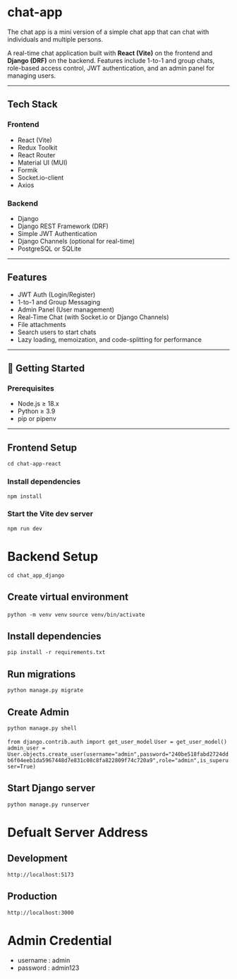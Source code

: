 # chat-app
The chat app is a mini version of a simple chat app that can chat with individuals and multiple persons.

A real-time chat application built with **React (Vite)** on the frontend and **Django (DRF)** on the backend. Features include 1-to-1 and group chats, role-based access control, JWT authentication, and an admin panel for managing users.

---

## Tech Stack

### Frontend
- React (Vite)
- Redux Toolkit
- React Router
- Material UI (MUI)
- Formik
- Socket.io-client
- Axios

### Backend
- Django
- Django REST Framework (DRF)
- Simple JWT Authentication
- Django Channels (optional for real-time)
- PostgreSQL or SQLite

---

## Features

- JWT Auth (Login/Register)
- 1-to-1 and Group Messaging
- Admin Panel (User management)
- Real-Time Chat (with Socket.io or Django Channels)
- File attachments
- Search users to start chats
- Lazy loading, memoization, and code-splitting for performance

---

## 🚀 Getting Started

### Prerequisites

- Node.js ≥ 18.x
- Python ≥ 3.9
- pip or pipenv

---

## Frontend Setup

```cd chat-app-react```

### Install dependencies
```npm install```

### Start the Vite dev server
```npm run dev```

# Backend Setup

```cd chat_app_django```

## Create virtual environment
```python -m venv venv```
```source venv/bin/activate```

## Install dependencies
```pip install -r requirements.txt```

## Run migrations
```python manage.py migrate```

## Create Admin
```python manage.py shell```

```from django.contrib.auth import get_user_model```
```User = get_user_model()```
```admin_user = User.objects.create_user(username="admin",password="240be518fabd2724ddb6f04eeb1da5967448d7e831c08c8fa822809f74c720a9",role="admin",is_superuser=True)```

## Start Django server
```python manage.py runserver```

# Defualt Server Address

## Development
```http://localhost:5173```

## Production
```http://localhost:3000```

# Admin Credential
- username : admin
- password : admin123